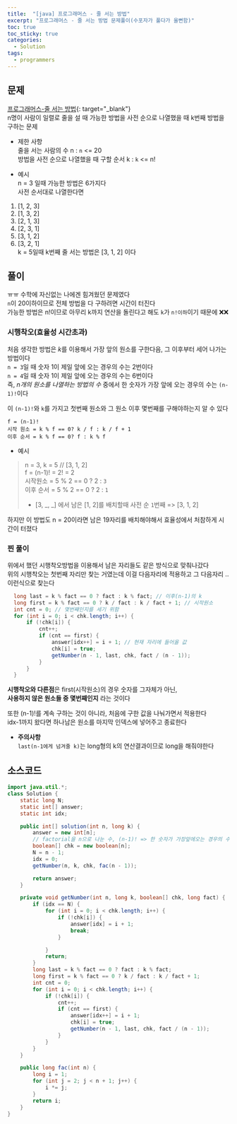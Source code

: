 ```yaml
---
title:  "[java] 프로그래머스 - 줄 서는 방법"
excerpt: "프로그래머스 - 줄 서는 방법 문제풀이(수포자가 풀다가 울뻔함)"
toc: true
toc_sticky: true
categories:
  - Solution
tags:
  - programmers
---
```

## 문제  
[프로그래머스-줄 서는 방법](https://programmers.co.kr/learn/courses/30/lessons/12936?language=java){: target="_blank"}  
n명이 사람이 일렬로 줄을 설 때 가능한 방법을 사전 순으로 나열했을 때 k번째 방법을 구하는 문제  

* 제한 사항  
줄을 서는 사람의 수 n : `n` <= 20  
방법을 사전 순으로 나열했을 때 구할 순서 k : `k` <= n!  


* 예시  
n = 3 일때 가능한 방법은 6가지다  
사전 순서대로 나열한다면  
1. [1, 2, 3]  
2. [1, 3, 2]  
3. [2, 1, 3]  
4. [2, 3, 1]  
5. [3, 1, 2]  
6. [3, 2, 1]  
k = 5일때 k번째 줄 서는 방법은 [3, 1, 2] 이다  

## 풀이  
ㅠㅠ 수학에 자신없는 나에겐 힘겨웠던 문제였다  
`n`이 20이하이므로 전체 방법을 다 구하려면 시간이 터진다  
가능한 방법은 n!이므로 아무리 k까지 연산을 돌린다고 해도 `k`가 `n!이하`이기 때문에 ❌❌  

### 시행착오(효율성 시간초과)  
  처음 생각한 방법은 *k*를 이용해서 가장 앞의 원소를 구한다음, 그 이후부터 세어 나가는 방법이다  
  `n = 3`일 때 숫자 1이 제일 앞에 오는 경우의 수는 2번이다  
  `n = 4`일 때 숫자 1이 제일 앞에 오는 경우의 수는 6번이다  
  즉, *n개의 원소를 나열하는 방법의 수* 중에서 한 숫자가 가장 앞에 오는 경우의 수는 `(n-1)!`이다  


  이 `(n-1)!`와 `k`를 가지고 첫번째 원소와 그 원소 이후 몇번째를 구해야하는지 알 수 있다  
  ```
  f = (n-1)!
  시작 원소 = k % f == 0? k / f : k / f + 1  
  이후 순서 = k % f == 0? f : k % f
  ```
  + 예시  
  > n = 3, k = 5 // [3, 1, 2]  
  > f = (n-1)! = 2! = 2  
  > 시작원소 = 5 % 2 == 0 ? 2 : `3`  
  > 이후 순서 = 5 % 2 == 0 ? 2 : `1`  
  > * [3, _, _] 에서 남은 [1, 2]를 배치할때 사전 순 `1`번째 => [3, 1, 2]  


하지만 이 방법도 n = 20이라면 남은 19자리를 배치해야해서 효율성에서 처참하게 시간이 터졌다  


### 찐 풀이  
  위에서 했던 시행착오방법을 이용해서 남은 자리들도 같은 방식으로 맞춰나갔다  
  위의 시행착오는 첫번째 자리만 찾는 거였는데 이걸 다음자리에 적용하고 그 다음자리 .. 이런식으로 찾는다  
  
  ```java
	long last = k % fact == 0 ? fact : k % fact; // 이후(n-1)의 k
	long first = k % fact == 0 ? k / fact : k / fact + 1; // 시작원소
	int cnt = 0; // 몇번쨰인지를 세기 위함
	for (int i = 0; i < chk.length; i++) {
		if (!chk[i]) {
			cnt++;
			if (cnt == first) {
				answer[idx++] = i + 1; // 현재 자리에 들어올 값
				chk[i] = true;
				getNumber(n - 1, last, chk, fact / (n - 1));
			}
		}
	}
  ```
  **시행착오와 다른점**은 first(시작원소)의 경우 숫자를 그자체가 아닌,  
  **사용하지 않은 원소들 중 몇번째인지** 라는 것이다  

  
  또한 (n-1)!를 계속 구하는 것이 아니라, 처음에 구한 값을 나눠가면서 적용한다  
  idx-1까지 왔다면 하나남은 원소를 마지막 인덱스에 넣어주고 종료한다  

  + **주의사항**  
  `last(n-1에게 넘겨줄 k)`는 long형의 k의 연산결과이므로 long을 해줘야한다  


## 소스코드  
```java
import java.util.*;
class Solution {
	static long N;
	static int[] answer;
	static int idx;

	public int[] solution(int n, long k) {
		answer = new int[n];
		// factorial을 n으로 나눈 수, (n-1)! => 한 숫자가 가장앞에오는 경우의 수
		boolean[] chk = new boolean[n];
		N = n - 1;
		idx = 0;
		getNumber(n, k, chk, fac(n - 1));

		return answer;
	}

	private void getNumber(int n, long k, boolean[] chk, long fact) {
		if (idx == N) {
			for (int i = 0; i < chk.length; i++) {
				if (!chk[i]) {
					answer[idx] = i + 1;
					break;
				}

			}
			return;
		}
		long last = k % fact == 0 ? fact : k % fact;
		long first = k % fact == 0 ? k / fact : k / fact + 1;
		int cnt = 0;
		for (int i = 0; i < chk.length; i++) {
			if (!chk[i]) {
				cnt++;
				if (cnt == first) {
					answer[idx++] = i + 1;
					chk[i] = true;
					getNumber(n - 1, last, chk, fact / (n - 1));
				}
			}
		}
	}

	public long fac(int n) {
		long i = 1;
		for (int j = 2; j < n + 1; j++) {
			i *= j;
		}
		return i;
	}
}
```